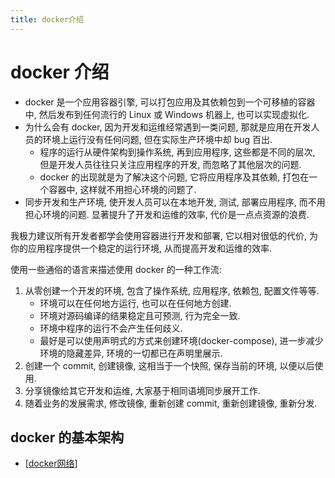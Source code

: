 ```yaml
---
title: docker介绍
---
```


# docker 介绍

- docker 是一个应用容器引擎, 可以打包应用及其依赖包到一个可移植的容器中, 然后发布到任何流行的 Linux 或 Windows 机器上, 也可以实现虚拟化.
- 为什么会有 docker, 因为开发和运维经常遇到一类问题, 那就是应用在开发人员的环境上运行没有任何问题, 但在实际生产环境中却 bug 百出.
  - 程序的运行从硬件架构到操作系统, 再到应用程序, 这些都是不同的层次, 但是开发人员往往只关注应用程序的开发, 而忽略了其他层次的问题.
  - docker 的出现就是为了解决这个问题, 它将应用程序及其依赖, 打包在一个容器中, 这样就不用担心环境的问题了.
- 同步开发和生产环境, 使开发人员可以在本地开发, 测试, 部署应用程序, 而不用担心环境的问题. 显著提升了开发和运维的效率, 代价是一点点资源的浪费.

我极力建议所有开发者都学会使用容器进行开发和部署, 它以相对很低的代价, 为你的应用程序提供一个稳定的运行环境, 从而提高开发和运维的效率.

使用一些通俗的语言来描述使用 docker 的一种工作流:

1. 从零创建一个开发的环境, 包含了操作系统, 应用程序, 依赖包, 配置文件等等.
   - 环境可以在任何地方运行, 也可以在任何地方创建.
   - 环境对源码编译的结果稳定且可预测, 行为完全一致.
   - 环境中程序的运行不会产生任何歧义.
   - 最好是可以使用声明式的方式来创建环境(docker-compose), 进一步减少环境的隐藏差异, 环境的一切都已在声明里展示.
1. 创建一个 commit, 创建镜像, 这相当于一个快照, 保存当前的环境, 以便以后使用.
1. 分享镜像给其它开发和运维, 大家基于相同语境同步展开工作.
1. 随着业务的发展需求, 修改镜像, 重新创建 commit, 重新创建镜像, 重新分发.

## docker 的基本架构

- [[docker网络]]

[//begin]: # "Autogenerated link references for markdown compatibility"
[docker网络]: docker网络.md "docker 网络"
[//end]: # "Autogenerated link references"
